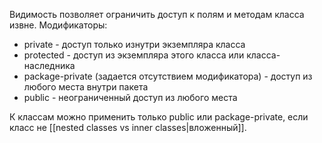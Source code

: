 Видимость позволяет ограничить доступ к полям и методам класса извне. Модификаторы:
   * private - доступ только изнутри экземпляра класса
   * protected - доступ из экземпляра этого класса или класса-наследника
   * package-private (задается отсутствием модификатора) - доступ из любого места внутри пакета
   * public - неограниченный доступ из любого места

К классам можно применить только public или package-private, если класс не [[nested classes vs inner classes|вложенный]].